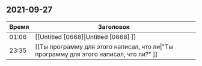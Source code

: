 ## 2021-09-27
| Время | Заголовок |
| --- | --- |
| 01:06 | [[Untitled [0668]\|Untitled [0668] ]] |
| 23:35 | [[Ты программу для этого написал, что ли\|"Ты программу для этого написал, что ли?" ]] |
